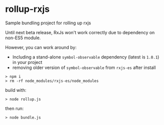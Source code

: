 # rollup-rxjs

Sample bundling project for rolling up rxjs

Until next beta release, RxJs won't work correctly due to dependency on non-ES5 module.

However, you can work around by:
* Including a stand-alone `symbol-observable` dependency (latest is `1.0.1`) in your project
* removing older version of `symbol-observable` from `rxjs-es` after install

```
> npm i 
> rm -rf node_modules/rxjs-es/node_modules
```

build with:

```
> node rollup.js
```

then run:

```
> node bundle.js
```

